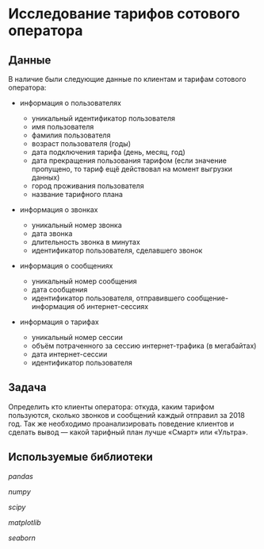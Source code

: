 # Исследование тарифов сотового оператора

## Данные

В наличие были следующие данные по клиентам и тарифам сотового оператора:

- информация о пользователях
    - уникальный идентификатор пользователя
    - имя пользователя
    - фамилия пользователя
    - возраст пользователя (годы)
    - дата подключения тарифа (день, месяц, год)
    - дата прекращения пользования тарифом (если значение пропущено, то тариф ещё действовал на момент выгрузки данных)
    - город проживания пользователя
    - название тарифного плана

- информация о звонках
    - уникальный номер звонка
    - дата звонка
    - длительность звонка в минутах
    - идентификатор пользователя, сделавшего звонок

- информация о сообщениях
    - уникальный номер сообщения
    - дата сообщения
    - идентификатор пользователя, отправившего сообщение- информация об интернет-сессиях
    
- информация о тарифах
    - уникальный номер сессии
    - объём потраченного за сессию интернет-трафика (в мегабайтах)
    - дата интернет-сессии
    - идентификатор пользователя

## Задача

Определить кто клиенты оператора: откуда, каким тарифом пользуются, сколько звонков и сообщений каждый отправил за 2018 год. Так же необходимо проанализировать поведение клиентов и сделать вывод — какой тарифный план лучше «Смарт» или «Ультра».

## Используемые библиотеки

*pandas*

*numpy*

*scipy*

*matplotlib*

*seaborn*